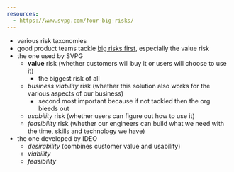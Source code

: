 ```yaml
---
resources:
  - https://www.svpg.com/four-big-risks/
---
```

- various risk taxonomies
- good product teams tackle [big risks first](https://www.svpg.com/beyond-lean-and-agile/), especially the value risk
- the one used by SVPG
	- **value** risk (whether customers will buy it or users will choose to use it)
		- the biggest risk of all
	- _business viability_ risk (whether this solution also works for the various aspects of our business)
		- second most important because if not tackled then the org bleeds out
	- _usability_ risk (whether users can figure out how to use it)
	- _feasibility_ risk (whether our engineers can build what we need with the time, skills and technology we have)
- the one developed by IDEO
	- _desirability_ (combines customer value and usability)
	- _viability_ 
	- _feasibility_